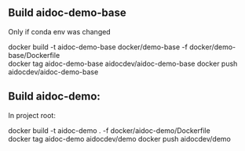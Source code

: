 
Build aidoc-demo-base
------------------------
Only if conda env was changed

docker build -t aidoc-demo-base docker/demo-base -f docker/demo-base/Dockerfile      
docker tag aidoc-demo-base aidocdev/aidoc-demo-base 
 docker push aidocdev/aidoc-demo-base 


Build aidoc-demo:
------------------------------
In project root:

docker build -t aidoc-demo . -f docker/aidoc-demo/Dockerfile  
docker tag aidoc-demo aidocdev/demo
docker push aidocdev/demo


